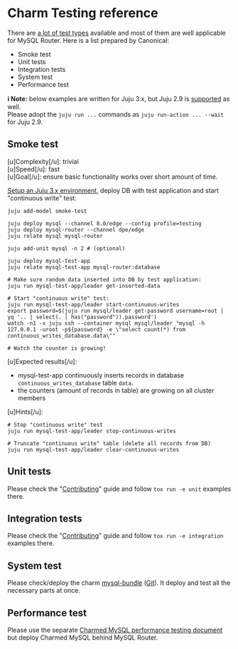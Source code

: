 # Charm Testing reference

There are [a lot of test types](https://en.wikipedia.org/wiki/Software_testing) available and most of them are well applicable for MySQL Router. Here is a list prepared by Canonical:

* Smoke test
* Unit tests
* Integration tests
* System test
* Performance test

**:information_source: Note:** below examples are written for Juju 3.x, but Juju 2.9 is [supported](/t/12179) as well.<br/>Please adopt the `juju run ...` commands as `juju run-action ... --wait` for Juju 2.9.

## Smoke test

[u]Complexity[/u]: trivial<br/>
[u]Speed[/u]: fast<br/>
[u]Goal[/u]: ensure basic functionality works over short amount of time.

[Setup an Juju 3.x environment](/t/12178), deploy DB with test application and start "continuous write" test:
```shell
juju add-model smoke-test

juju deploy mysql --channel 8.0/edge --config profile=testing
juju deploy mysql-router --channel dpe/edge
juju relate mysql mysql-router

juju add-unit mysql -n 2 # (optional)

juju deploy mysql-test-app
juju relate mysql-test-app mysql-router:database

# Make sure random data inserted into DB by test application:
juju run mysql-test-app/leader get-inserted-data

# Start "continuous write" test:
juju run mysql-test-app/leader start-continuous-writes
export password=$(juju run mysql/leader get-password username=root | yq '.. | select(. | has("password")).password')
watch -n1 -x juju ssh --container mysql mysql/leader "mysql -h 127.0.0.1 -uroot -p${password} -e \"select count(*) from continuous_writes_database.data\""

# Watch the counter is growing!
```
[u]Expected results[/u]:

* mysql-test-app continuously inserts records in database `continuous_writes_database` table `data`.
* the counters (amount of records in table) are growing on all cluster members

[u]Hints[/u]:
```shell
# Stop "continuous write" test
juju run mysql-test-app/leader stop-continuous-writes

# Truncate "continuous write" table (delete all records from DB)
juju run mysql-test-app/leader clear-continuous-writes
```

## Unit tests

Please check the "[Contributing](https://github.com/canonical/mysql-router-operator/blob/main/CONTRIBUTING.md#testing)" guide and follow `tox run -e unit` examples there.

## Integration tests

Please check the "[Contributing](https://github.com/canonical/mysql-router-operator/blob/main/CONTRIBUTING.md#testing)" guide and follow `tox run -e integration` examples there.

## System test

Please check/deploy the charm [mysql-bundle](https://charmhub.io/mysql-bundle) ([Git](https://github.com/canonical/mysql-bundle)). It deploy and test all the necessary parts at once.

## Performance test

Please use the separate [Charmed MySQL performance testing document](https://charmhub.io/mysql/docs/r-testing) but deploy Charmed MySQL behind MySQL Router.